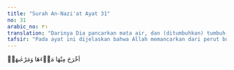 ```yaml
---
title: "Surah An-Nazi'at Ayat 31"
no: 31
arabic_no: ٣١
translation: "Darinya Dia pancarkan mata air, dan (ditumbuhkan) tumbuh-tumbuhannya."
tafsir: "Pada ayat ini dijelaskan bahwa Allah memancarkan dari perut bumi sumber-sumber mata air dan sungai-sungai dan menumbuhkan tumbuh-tumbuhannya, baik untuk dimakan manusia maupun binatang ternak."
---
```

اَخْرَجَ مِنْهَا مَاۤءَهَا وَمَرْعٰىهَاۖ